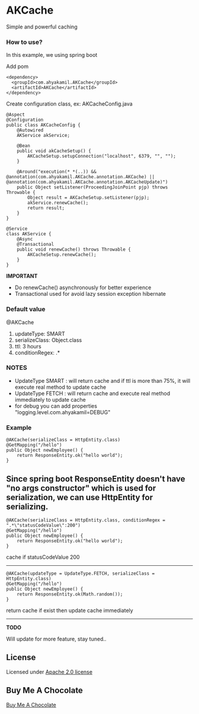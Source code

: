 # AKCache
Simple and powerful caching

### How to use?
In this example, we using spring boot

Add pom

    <dependency>
      <groupId>com.ahyakamil.AKCache</groupId>
      <artifactId>AKCache</artifactId>
    </dependency>


Create configuration class, ex: AKCacheConfig.java

    @Aspect
    @Configuration
    public class AKCacheConfig {
        @Autowired
        AKService akService;
    
        @Bean
        public void akCacheSetup() {
            AKCacheSetup.setupConnection("localhost", 6379, "", "");
        }
    
        @Around("execution(* *(..)) && @annotation(com.ahyakamil.AKCache.annotation.AKCache) || @annotation(com.ahyakamil.AKCache.annotation.AKCacheUpdate)")
        public Object setListener(ProceedingJoinPoint pjp) throws Throwable {
            Object result = AKCacheSetup.setListener(pjp);
            akService.renewCache();
            return result;
        }
    }
    
    @Service
    class AKService {
        @Async
        @Transactional
        public void renewCache() throws Throwable {
            AKCacheSetup.renewCache();
        }
    }
    
**IMPORTANT**

- Do renewCache() asynchronously for better experience
- Transactional used for avoid lazy session exception hibernate

### Default value
@AKCache
1. updateType: SMART
2. serializeClass: Object.class
3. ttl: 3 hours
4. conditionRegex: .*

### NOTES
- UpdateType SMART : will return cache and if ttl is more than 75%, it will execute real method to update cache
- UpdateType FETCH : will return cache and execute real method immediately to update cache
- for debug you can add properties "logging.level.com.ahyakamil=DEBUG"

### Example

	@AKCache(serializeClass = HttpEntity.class)
	@GetMapping("/hello")
	public Object newEmployee() {
		return ResponseEntity.ok("hello world");
	}

Since spring boot ResponseEntity doesn't have "no args constructor" which is used for serialization,
we can use HttpEntity for serializing.
----

	@AKCache(serializeClass = HttpEntity.class, conditionRegex = ".*\"statusCodeValue\":200")
	@GetMapping("/hello")
	public Object newEmployee() {
		return ResponseEntity.ok("hello world");
	}
	
cache if statusCodeValue 200

----

    @AKCache(updateType = UpdateType.FETCH, serializeClass = HttpEntity.class)
    @GetMapping("/hello")
    public Object newEmployee() {
        return ResponseEntity.ok(Math.random());
    }
    
return cache if exist then update cache immediately

----
**TODO**

Will update for more feature, stay tuned..


## License
Licensed under [Apache 2.0 license](https://www.apache.org/licenses/LICENSE-2.0.html)

## Buy Me A Chocolate
[Buy Me A Chocolate](https://www.paypal.com/paypalme/ahyaalkamil1)

